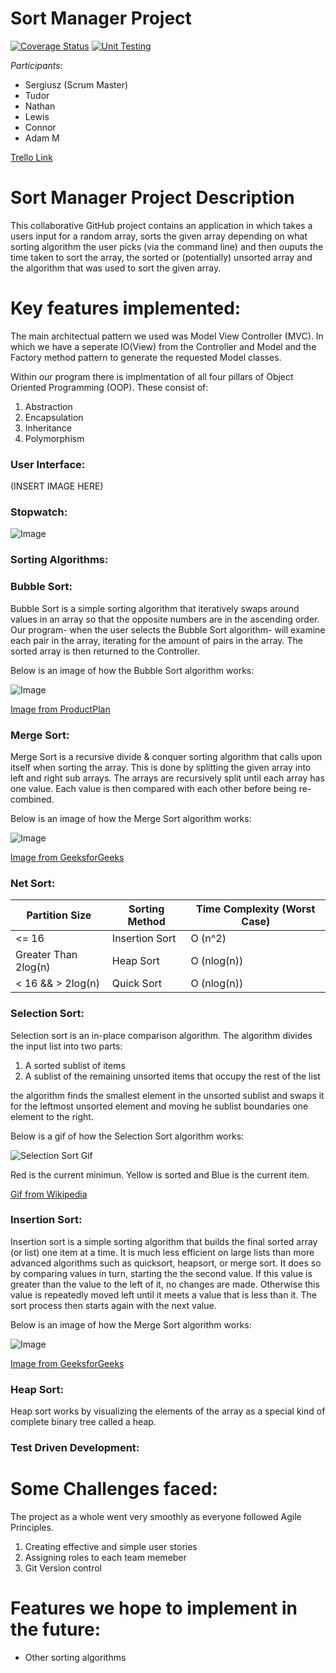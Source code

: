 # **Sort Manager Project**

[![Coverage Status](https://coveralls.io/repos/github/Cheeserr/BestGroupSortManagerProject/badge.svg?branch=main)](https://coveralls.io/github/Cheeserr/BestGroupSortManagerProject?branch=main)
[![Unit Testing](https://github.com/Cheeserr/BestGroupSortManagerProject/actions/workflows/SortManagerTests.yaml/badge.svg)](https://github.com/Cheeserr/BestGroupSortManagerProject/actions/workflows/SortManagerTests.yaml)

 _Participants:_
 - Sergiusz (Scrum Master)
 - Tudor
 - Nathan
 - Lewis
 - Connor
 - Adam M

 [Trello Link](https://trello.com/invite/b/0PNFBurf/dc6ebc7bef4887c6d2ffc521b98e20f7/sprint-1)

 # **Sort Manager Project Description**

 This collaborative GitHub project contains an application in which takes a users input for a random array, sorts the given array depending on what sorting algorithm the user picks (via the command line) and then ouputs the time taken to sort the array, the sorted or (potentially) unsorted array and the algorithm that was used to sort the given array.

 # **Key features implemented:**
 
 The main architectual pattern we used was Model View Controller (MVC). In which we have a seperate IO(View) from the Controller and Model and the Factory method pattern to generate the requested Model classes.

 Within our program there is implmentation of all four pillars of Object Oriented Programming (OOP). These consist of:

 1. Abstraction
 2. Encapsulation
 3. Inheritance
 4. Polymorphism
   
 ### **User Interface:**

 (INSERT IMAGE HERE)

 ### **Stopwatch:**  

 ![Image](./Stopwatch.png)

 ### **Sorting Algorithms:**

 ### **Bubble Sort:**
 Bubble Sort is a simple sorting algorithm that iteratively swaps around values in an array so that the opposite numbers are in the ascending order. Our program- when the user selects the Bubble Sort algorithm- will examine each pair in the array, iterating for the amount of pairs in the array. The sorted array is then returned to the Controller.

 Below is an image of how the Bubble Sort algorithm works:

 ![Image](./BubbleSort.png)
 
 [Image from ProductPlan](https://www.google.com/imgres?imgurl=https%3A%2F%2Fwww.productplan.com%2Fuploads%2Fbubble-sort-1024x683-2.png&imgrefurl=https%3A%2F%2Fwww.productplan.com%2Fglossary%2Fbubble-sort%2F&tbnid=XCt96s7yTuSg1M&vet=12ahUKEwi-3Kbf9M36AhURWxoKHYeoCaMQMygBegUIARDnAQ..i&docid=mviKTR0SNkg67M&w=1024&h=683&q=bubble%20sort&ved=2ahUKEwi-3Kbf9M36AhURWxoKHYeoCaMQMygBegUIARDnAQ)
 
 ### **Merge Sort:**
 Merge Sort is a recursive divide & conquer sorting algorithm that calls upon itself when sorting the array. This is done by splitting the given array into left and right sub arrays. The arrays are recursively split until each array has one value. Each value is then compared with each other before being re-combined.

 Below is an image of how the Merge Sort algorithm works:

 ![Image](./MergeSort.png)
 
 [Image from GeeksforGeeks](https://www.geeksforgeeks.org/merge-sort/)

 ### **Net Sort:**

 Partition Size | Sorting Method | Time Complexity (Worst Case)
 --- | --- | ---
 <= 16 | Insertion Sort | O (n^2)
  Greater Than 2log(n) | Heap Sort | O (nlog(n))
 < 16 && > 2log(n) | Quick Sort | O (nlog(n))


 ### **Selection Sort:**
 Selection sort is an in-place comparison algorithm. The algorithm divides the input list into two parts:
 1. A sorted sublist of items
 2. A sublist of the remaining unsorted items that occupy the rest of the list
 
 the algorithm finds the smallest element in the unsorted sublist  and swaps it for the leftmost unsorted element and moving he sublist boundaries one element to the right.

 Below is a gif of how the Selection Sort algorithm works:

 ![Selection Sort Gif](./Selection-Sort-Animation.gif)

  Red is the current minimun. Yellow is sorted and Blue is the current item.

 [Gif from Wikipedia](https://en.wikipedia.org/wiki/Selection_sort)
 
 ### **Insertion Sort:**
 Insertion sort is a simple sorting algorithm that builds the final sorted array (or list) one item at a time. It is much less efficient on large lists than more advanced algorithms such as quicksort, heapsort, or merge sort.  It does so by comparing values  in turn, starting the the second value. If this value is greater than the value to the left of it, no changes are made. Otherwise this value is repeatedly moved left until it meets a value that is less than it. The sort process then starts again with the next value.

 Below is an image of how the Merge Sort algorithm works:

 ![Image](./insertionsort.png)
 
 [Image from GeeksforGeeks](https://www.geeksforgeeks.org/insertion-sort/)

 ### **Heap Sort:**
 Heap sort works by visualizing the elements of the array as a special kind of complete binary tree called a heap.
 
 ### **Test Driven Development:**

 # Some Challenges faced:
 
 The project as a whole went very smoothly as everyone followed Agile Principles.

 1. Creating effective and simple user stories
 2. Assigning roles to each team memeber
 3. Git Version control

 # Features we hope to implement in the future: 

 - Other sorting algorithms

